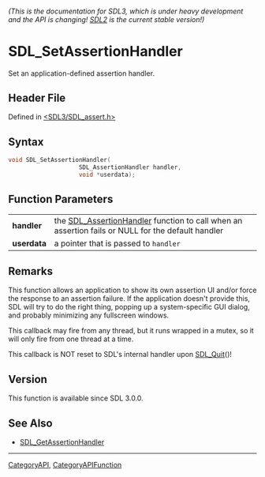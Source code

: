 ###### (This is the documentation for SDL3, which is under heavy development and the API is changing! [SDL2](https://wiki.libsdl.org/SDL2/) is the current stable version!)
# SDL_SetAssertionHandler

Set an application-defined assertion handler.

## Header File

Defined in [<SDL3/SDL_assert.h>](https://github.com/libsdl-org/SDL/blob/main/include/SDL3/SDL_assert.h)

## Syntax

```c
void SDL_SetAssertionHandler(
                    SDL_AssertionHandler handler,
                    void *userdata);

```

## Function Parameters

|                  |                                                                                                                           |
| ---------------- | ------------------------------------------------------------------------------------------------------------------------- |
| **handler**      | the [SDL_AssertionHandler](SDL_AssertionHandler) function to call when an assertion fails or NULL for the default handler |
| **userdata**     | a pointer that is passed to `handler`                                                                                     |

## Remarks

This function allows an application to show its own assertion UI and/or
force the response to an assertion failure. If the application doesn't
provide this, SDL will try to do the right thing, popping up a
system-specific GUI dialog, and probably minimizing any fullscreen windows.

This callback may fire from any thread, but it runs wrapped in a mutex, so
it will only fire from one thread at a time.

This callback is NOT reset to SDL's internal handler upon
[SDL_Quit](SDL_Quit)()!

## Version

This function is available since SDL 3.0.0.

## See Also

- [SDL_GetAssertionHandler](SDL_GetAssertionHandler)

----
[CategoryAPI](CategoryAPI), [CategoryAPIFunction](CategoryAPIFunction)

